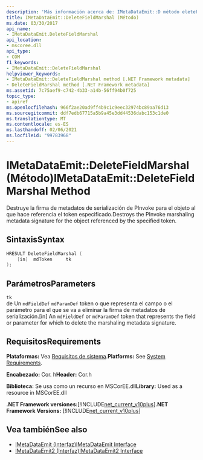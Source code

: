 ```yaml
---
description: 'Más información acerca de: IMetaDataEmit::D método eleteFieldMarshal'
title: IMetaDataEmit::DeleteFieldMarshal (Método)
ms.date: 03/30/2017
api_name:
- IMetaDataEmit.DeleteFieldMarshal
api_location:
- mscoree.dll
api_type:
- COM
f1_keywords:
- IMetaDataEmit::DeleteFieldMarshal
helpviewer_keywords:
- IMetaDataEmit::DeleteFieldMarshal method [.NET Framework metadata]
- DeleteFieldMarshal method [.NET Framework metadata]
ms.assetid: 7c75aef9-c742-4b33-a14b-56ff94b0f725
topic_type:
- apiref
ms.openlocfilehash: 966f2ae20ad9ff4b9c1c9eec32974bc89aa76d13
ms.sourcegitcommit: ddf7edb67715a5b9a45e3dd44536dabc153c1de0
ms.translationtype: MT
ms.contentlocale: es-ES
ms.lasthandoff: 02/06/2021
ms.locfileid: "99783968"
---
```

# <a name="imetadataemitdeletefieldmarshal-method"></a><span data-ttu-id="08ffb-103">IMetaDataEmit::DeleteFieldMarshal (Método)</span><span class="sxs-lookup"><span data-stu-id="08ffb-103">IMetaDataEmit::DeleteFieldMarshal Method</span></span>

<span data-ttu-id="08ffb-104">Destruye la firma de metadatos de serialización de PInvoke para el objeto al que hace referencia el token especificado.</span><span class="sxs-lookup"><span data-stu-id="08ffb-104">Destroys the PInvoke marshaling metadata signature for the object referenced by the specified token.</span></span>  
  
## <a name="syntax"></a><span data-ttu-id="08ffb-105">Sintaxis</span><span class="sxs-lookup"><span data-stu-id="08ffb-105">Syntax</span></span>  
  
```cpp  
HRESULT DeleteFieldMarshal (  
    [in]  mdToken     tk  
);  
```  
  
## <a name="parameters"></a><span data-ttu-id="08ffb-106">Parámetros</span><span class="sxs-lookup"><span data-stu-id="08ffb-106">Parameters</span></span>  

 `tk`  
 <span data-ttu-id="08ffb-107">de Un `mdFieldDef` `mdParamDef` token o que representa el campo o el parámetro para el que se va a eliminar la firma de metadatos de serialización.</span><span class="sxs-lookup"><span data-stu-id="08ffb-107">[in] An `mdFieldDef` or `mdParamDef` token that represents the field or parameter for which to delete the marshaling metadata signature.</span></span>  
  
## <a name="requirements"></a><span data-ttu-id="08ffb-108">Requisitos</span><span class="sxs-lookup"><span data-stu-id="08ffb-108">Requirements</span></span>  

 <span data-ttu-id="08ffb-109">**Plataformas:** Vea [Requisitos de sistema](../../get-started/system-requirements.md).</span><span class="sxs-lookup"><span data-stu-id="08ffb-109">**Platforms:** See [System Requirements](../../get-started/system-requirements.md).</span></span>  
  
 <span data-ttu-id="08ffb-110">**Encabezado:** Cor. h</span><span class="sxs-lookup"><span data-stu-id="08ffb-110">**Header:** Cor.h</span></span>  
  
 <span data-ttu-id="08ffb-111">**Biblioteca:** Se usa como un recurso en MSCorEE.dll</span><span class="sxs-lookup"><span data-stu-id="08ffb-111">**Library:** Used as a resource in MSCorEE.dll</span></span>  
  
 <span data-ttu-id="08ffb-112">**.NET Framework versiones:**[!INCLUDE[net_current_v10plus](../../../../includes/net-current-v10plus-md.md)]</span><span class="sxs-lookup"><span data-stu-id="08ffb-112">**.NET Framework Versions:** [!INCLUDE[net_current_v10plus](../../../../includes/net-current-v10plus-md.md)]</span></span>  
  
## <a name="see-also"></a><span data-ttu-id="08ffb-113">Vea también</span><span class="sxs-lookup"><span data-stu-id="08ffb-113">See also</span></span>

- [<span data-ttu-id="08ffb-114">IMetaDataEmit (Interfaz)</span><span class="sxs-lookup"><span data-stu-id="08ffb-114">IMetaDataEmit Interface</span></span>](imetadataemit-interface.md)
- [<span data-ttu-id="08ffb-115">IMetaDataEmit2 (Interfaz)</span><span class="sxs-lookup"><span data-stu-id="08ffb-115">IMetaDataEmit2 Interface</span></span>](imetadataemit2-interface.md)
